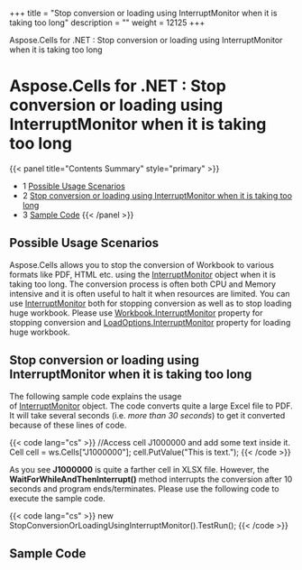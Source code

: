 +++
title = "Stop conversion or loading using InterruptMonitor when it is taking too long" 
description = "" 
weight = 12125 
+++

Aspose.Cells for .NET : Stop conversion or loading using InterruptMonitor when it is taking too long  

# Aspose.Cells for .NET : Stop conversion or loading using InterruptMonitor when it is taking too long


{{< panel title="Contents Summary" style="primary" >}}
*   1 [Possible Usage Scenarios](#StopconversionorloadingusingInterruptMonitorwhenitistakingtoolong-PossibleUsageScenarios)
*   2 [Stop conversion or loading using InterruptMonitor when it is taking too long](#StopconversionorloadingusingInterruptMonitorwhenitistakingtoolong-StopconversionorloadingusingInterruptMonitorwhenitistakingtoolong)
*   3 [Sample Code](#StopconversionorloadingusingInterruptMonitorwhenitistakingtoolong-SampleCode)
{{< /panel >}}
 

## Possible Usage Scenarios

Aspose.Cells allows you to stop the conversion of Workbook to various formats like PDF, HTML etc. using the [InterruptMonitor](https://apireference.aspose.com/net/cells/aspose.cells/interruptmonitor) object when it is taking too long. The conversion process is often both CPU and Memory intensive and it is often useful to halt it when resources are limited. You can use [InterruptMonitor](https://apireference.aspose.com/net/cells/aspose.cells/interruptmonitor) both for stopping conversion as well as to stop loading huge workbook. Please use [Workbook.InterruptMonitor](https://apireference.aspose.com/net/cells/aspose.cells/workbook/properties/interruptmonitor) property for stopping conversion and [LoadOptions.InterruptMonitor](https://apireference.aspose.com/net/cells/aspose.cells/loadoptions/properties/interruptmonitor) property for loading huge workbook. 

## Stop conversion or loading using InterruptMonitor when it is taking too long

The following sample code explains the usage of [InterruptMonitor](https://apireference.aspose.com/net/cells/aspose.cells/interruptmonitor) object. The code converts quite a large Excel file to PDF. It will take several seconds (i.e. *more than 30 seconds*) to get it converted because of these lines of code.

{{< code lang="cs" >}}
//Access cell J1000000 and add some text inside it.
Cell cell = ws.Cells["J1000000"];
cell.PutValue("This is text.");
{{< /code >}}

As you see **J1000000** is quite a farther cell in XLSX file. However, the **WaitForWhileAndThenInterrupt()** method interrupts the conversion after 10 seconds and program ends/terminates. Please use the following code to execute the sample code.

{{< code lang="cs" >}}
new StopConversionOrLoadingUsingInterruptMonitor().TestRun();
{{< /code >}}

## Sample Code

